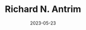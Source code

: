---
title: Richard N. Antrim
featured_image: "/images/Richard_Antrim.jpg"
description: A page dedicated to Richard N. Antrim
date: 2023-05-23
---